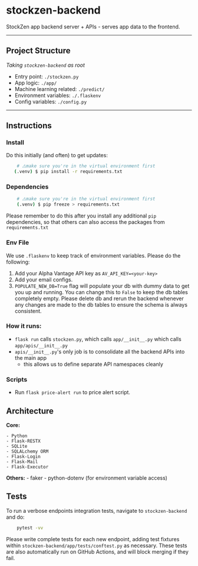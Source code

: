 # stockzen-backend

StockZen app backend server + APIs - serves app data to the frontend.

---

## Project Structure

_Taking `stockzen-backend` as root_

- Entry point: `./stockzen.py`
- App logic: `./app/`
- Machine learning related: `./predict/`
- Environment variables: `./.flaskenv`
- Config variables: `./config.py`

---

## Instructions

### **Install**

Do this initially (and often) to get updates:

```sh
    # ⚠️make sure you're in the virtual environment first
   (.venv) $ pip install -r requirements.txt
```

### **Dependencies**

```sh
    # ⚠️make sure you're in the virtual environment first
    (.venv) $ pip freeze > requirements.txt
```

Please remember to do this after you install any additional `pip` dependencies, so that others can also access the packages from `requirements.txt`

### **Env File**

We use `.flaskenv` to keep track of environment variables. Please do the following:

1. Add your Alpha Vantage API key as `AV_API_KEY=<your-key>`
2. Add your email configs.
3. `POPULATE_NEW_DB=True` flag will populate your db with dummy data to get you up and running. You can change this to `False` to keep the db tables completely empty. Please delete db and rerun the backend whenever any changes are made to the db tables to ensure the schema is always consistent.

### How it runs:

- `flask run` calls `stockzen.py`, which calls `app/__init__.py` which calls `app/apis/__init__.py`
- `apis/__init__.py`'s only job is to consolidate all the backend APIs into the main app
  - this allows us to define separate API namespaces cleanly

### Scripts

- Run `flask price-alert run` to price alert script.

## Architecture

**Core:**

    - Python
    - Flask-RESTX
    - SQLite
    - SQLALchemy ORM
    - Flask-Login
    - Flask-Mail
    - Flask-Executor

**Others:** - faker - python-dotenv (for environment variable access)

## Tests

To run a verbose endpoints integration tests, navigate to `stockzen-backend` and do:

```sh
    pytest -vv
```

Please write complete tests for each new endpoint, adding test fixtures within `stockzen-backend/app/tests/conftest.py` as necessary.
These tests are also automatically run on GitHub Actions, and will block merging if they fail.
